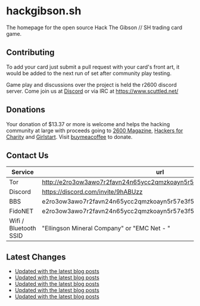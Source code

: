 # hackgibson.sh
The homepage for the open source Hack The Gibson // SH trading card game.


## Contributing

To add your card just submit a pull request with your card's front art, it would be added to the next run of set after community play testing.

Game play and discussions over the project is held the r2600 discord server. Come join us at [Discord](https://discord.com/invite/9hABUzz) or via IRC at https://www.scuttled.net/


## Donations

Your donation of $13.37 or more is welcome and helps the hacking community at large with proceeds going to [2600 Magazine](https://2600.com/), [Hackers for Charity](https://hackersforcharity.org) and [Girlstart](https://girlstart.org).  Visit [buymeacoffee](https://www.buymeacoffee.com/hackgibson.sh) to donate.


## Contact Us

Service | url
-|-
Tor | http://e2ro3ow3awo7r2favn24n65ycc2qmzkoayn5r57e3f56nvjwdcgg32ad.onion
Discord | https://discord.com/invite/9hABUzz
BBS | e2ro3ow3awo7r2favn24n65ycc2qmzkoayn5r57e3f56nvjwdcgg32ad.onion:23
FidoNET | e2ro3ow3awo7r2favn24n65ycc2qmzkoayn5r57e3f56nvjwdcgg32ad.onion:24554
Wifi / Bluetooth SSID | "Ellingson Mineral Company" or "EMC Net - <fidonet address>"

## Latest Changes
<!-- BLOG-POST-LIST:START -->
- [Updated with the latest blog posts](https://github.com/DFW2600/hackgibson.sh/commit/6c31fa1fbe8f803abc8e85b886b9e1850fc51cfb)
- [Updated with the latest blog posts](https://github.com/DFW2600/hackgibson.sh/commit/e099e09c900c9811a1f1f95b48baa0cde8edc5e1)
- [Updated with the latest blog posts](https://github.com/DFW2600/hackgibson.sh/commit/dfc37429db9fd89d26ec5c1042c2af5a391f6962)
- [Updated with the latest blog posts](https://github.com/DFW2600/hackgibson.sh/commit/d9b1dd09e2787138a1204935c0795480077178a4)
- [Updated with the latest blog posts](https://github.com/DFW2600/hackgibson.sh/commit/67a87687dd11031e27624f963aa8ba030344dc0b)
<!-- BLOG-POST-LIST:END -->
